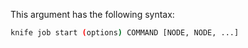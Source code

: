 This argument has the following syntax:

``` bash
knife job start (options) COMMAND [NODE, NODE, ...]
```